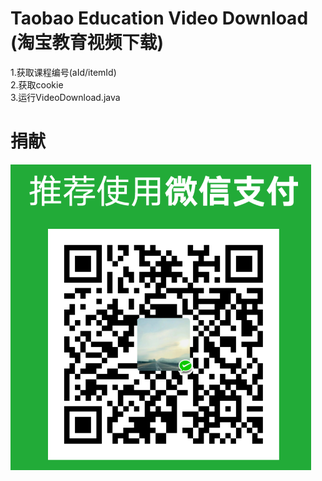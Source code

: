 
# Taobao Education Video Download (淘宝教育视频下载)

1.获取课程编号(aId/itemId)<br r/>
2.获取cookie<br r/>
3.运行VideoDownload.java<br r/>

# 捐献<br r/>

![Alt text](xxx.png)
